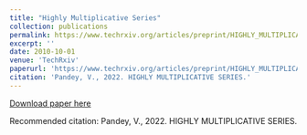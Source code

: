 ```yaml
---
title: "Highly Multiplicative Series"
collection: publications
permalink: https://www.techrxiv.org/articles/preprint/HIGHLY_MULTIPLICATIVE_SERIES/19126634
excerpt: ''
date: 2010-10-01
venue: 'TechRxiv'
paperurl: 'https://www.techrxiv.org/articles/preprint/HIGHLY_MULTIPLICATIVE_SERIES/19126634'
citation: 'Pandey, V., 2022. HIGHLY MULTIPLICATIVE SERIES.'
---
```



[Download paper here](http://vishal-sys-code.github.io/files/paper2.pdf)

Recommended citation: Pandey, V., 2022. HIGHLY MULTIPLICATIVE SERIES.